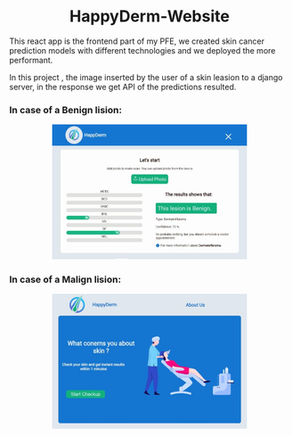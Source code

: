 <h1 align="center"> HappyDerm-Website</h1>
<p>This react app is the frontend  part of my PFE, we created skin cancer prediction models with different technologies
and we deployed the more performant.
</p>

<p>In this project , the image inserted by the user of a skin leasion to a django server,  in the response we get API of the predictions resulted.</p>


<h3>In case of a Benign lision:</h3>

<p align="center">
  <img src='./src/assets/cap2.png' width="350" title="hover text">
</p>

<h3>In case of a Malign lision:</h3>

<p align="center">
  <img src='./src/assets/cap3.png' width="350" title="hover text">
</p>
